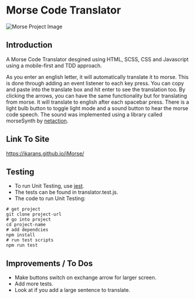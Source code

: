 # Morse Code Translator

![Morse Project Image](https://github.com/iKarans/iMorse/blob/main/iMorse.png)

## Introduction
A Morse Code Translator desgined using HTML, SCSS, CSS and Javascript using a mobile-first and TDD approach.

As you enter an english letter, it will automatically translate it to morse. This is done through adding an event listener to each key press. You can copy and paste into the translate box and hit enter to see the translation too. By clicking the arrows, you can have the same functionality but for translating from morse. It will translate to english after each spacebar press. There is a light bulb button to toggle light mode and a sound button to hear the morse code speech. The sound was implemented using a library called morseSynth by [netaction](https://github.com/netAction/morseSynth).

## Link To Site
https://ikarans.github.io/iMorse/

## Testing
* To run Unit Testing, use [jest](https://jestjs.io/).
* The tests can be found  in translator.test.js.
* The code to run Unit Testing: 
 ```
# get project
git clone project-url
# go into project
cd project-name
# add dependcies
npm install
# run test scripts
npm run test
```

## Improvements / To Dos

* Make buttons switch on exchange arrow for larger screen.
* Add more tests.
* Look at if you add a large sentence to translate.


